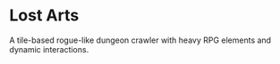 # Lost Arts
A tile-based rogue-like dungeon crawler with heavy RPG elements and dynamic interactions.
